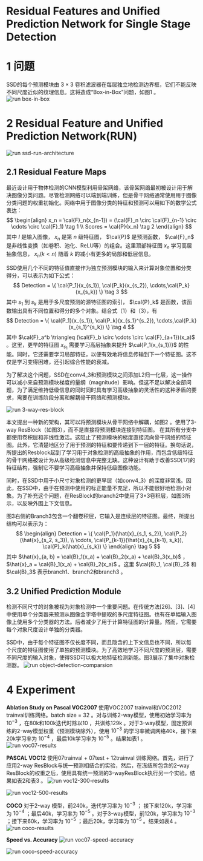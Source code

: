 Residual Features and Unified Prediction Network for Single Stage Detection
=

# 1 问题
SSD的每个预测模块由 $3 \times 3$ 卷积滤波器在每层独立地检测边界框，它们不能反映不同尺度近似的纹理信息。这将造成“Box-in-Box”问题，如图1 。
![run box-in-box](./images/run/box-in-box.png)

# 2 Residual Feature and Unified Prediction Network(RUN)
![run ssd-run-architecture](./images/run/ssd-run-architecture.png)

## 2.1 Residual Feature Maps
最近设计用于物体检测的CNN模型利用骨架网络，该骨架网络最初被设计用于解决图像分类问题。尽管检测网络可以端到端训练，但是骨干网络通常使用用于图像分类问题的权重初始化。网络中用于图像分类的特征和预测可以用如下的数学公式表达：
$$
\begin{align}
x_n = \cal{F}_n(x_{n-1}) = (\cal{F}_n \circ \cal{F}_{n-1} \circ \cdots \circ \cal{F}_1)  \tag 1  \\
Scores = \cal{P}(x_n)  \tag 2
\end{align}
$$
其中 $I$ 是输入图像， $x_n$ 是第 $n$ 级特征图， $\cal{P}$ 是预测函数， $\cal{F}_n$ 是非线性变换（如卷积、池化、ReLU等）的组合。这里顶部特征图 $x_n$ 学习高层抽象信息， $x_n (k < n)$ 随着 $k$ 的减小有更多的局部和低层信息。

SSD使用几个不同的特征值直接作为独立预测模块的输入来计算对象位置和分类得分，可以表示为如下公式：
$$
Detection = \{ \cal{P_1}(x_{s_1}), \cal{P_k}(x_{s_2}), \cdots,\cal{P_k}(x_{s_k}) \}  \tag 3
$$
其中 ${s_1}$ 到 ${s_k}$ 是用于多尺度预测的源特征图的索引， $\cal{P}_k$ 是函数，该函数输出具有不同位置和得分的多个对象。结合式（1）和（3），有
$$
Detection = \{ \cal{P_1}(x_{s_1}), \cal{P_k}(x_{s_1}^{s_2}), \cdots,\cal{P_k}(x_{s_1}^{s_k}) \}  \tag 4
$$
其中 $\cal{F}_a^b \triangleq (\cal{F}_b \circ \cdots \circ \cal{F}_{a+1})(x_a)$ 。这里，更早的特征图 $x_{s_1}$ 需要学习高层抽象来提升 $\cal{P_1(x_{s_1})}$ 的性能。同时，它还需要学习局部特征，以便有效地将信息传输到下一个特征图。这不仅是学习变得困难，还引起综合性能的衰减。

为了解决这个问题，SSD在conv4_3和预测模块之间添加L2归一化层，这一操作可以减小来自预测模块梯度的量纲（magnitude）影响。但这不足以解决全部问题，为了满足维持低级信息的同时同时具有学习高级抽象的灵活性的这种矛盾的要求，需要在训练阶段分离和解耦骨干网络和预测模块。

![run 3-way-res-block](./images/run/3-way-res-block.png)

本文提出一种新的架构，其可以将预测模块从骨干网络中解耦，如图2 。使用了3-way ResBlock（如图3），而不是直接将预测模块连接到特征图。
在其所有分支中都使用卷积层和非线性激活。这阻止了预测模块的梯度直接流向骨干网络的特征图。此外，它清楚地区分了用于预测的特征和要传递到下一层的特征。换句话说，所提出的Resblock起到了学习用于对象检测的高级抽象的作用，而包含低级特征的骨干网络被设计为从高级检测信息中完整无缺。这种设计有助于改善SSD[17]的特征结构，强制它不要学习高级抽象并保持低级图像功能。

同时，在SSD中用于小尺寸对象检测的更早层（如conv4_3）的深度非常浅。因此，在SSD中，由于在预测中使用的标正能量不充足，所以不能很好地检测小对象。为了补充这个问题，在ResBlock的branch2中使用了3×3卷积层，如图3所示，以反映外围上下文信息。

图3右侧的Branch3包含一个翻卷积层，它输入是连续层的特征图。最终，所提出结构可以表示为：
$$
\begin{align}
Detection = \{ \cal{P_1}(\hat{x}_{s_1, s_2}), \cal{P_2}(\hat{x}_{s_2, s_3}),  \\
\cdots, \cal{P_{k-1}}(\hat{x}_{s_{k-1}, s_k}), \cal{P}_k(\hat{x}_{s_k}) \}
\end{align}  \tag 5
$$
其中 $\hat{x}_{a, b} = \cal{B}_1(x_a) + \cal{B}_2(x_a) + \cal{B}_3(x_b)$ ，$\hat{x}_a = \cal{B}_1(x_a) + \cal{B}_2(x_a)$ 。这里 $\cal{B}_1, \cal{B}_2$ 和 $\cal{B}_3$ 表示branch1、branch2和branch3 。

## 3.2 Unified Prediction Module
检测不同尺寸的对象被视为对象检测中一个重要问题。在传统方法[26]、[3]、[4]中使用单个分类器来预测从图像金字塔中提取的多尺度特征图。也有在单幅输入图像上使用多个分类器的方法。后者减少了用于计算特征图的计算量。然而，它需要每个对象尺度设计单独的分类器。

SSD中，由于每个特征图不仅长度不同，而且隐含的上下文信息也不同，所以每个尺度的特征图使用了单独的预测模块。为了高效地学习不同尺度的预测层，需要不同尺度的输入对象，使得SSD可以极大地特征检测新能。图3展示了集中对象检测器。
![run object-detection-comparsion](./images/run/object-detection-comparsion.png)

# 4 Experiment
**Ablation Study on Pascal VOC2007** 使用VOC2007 trainval和VOC2012 trainval训练网络。batch size = 32 。对与训练2-way模型，使用初始学习率为 $10^{-3}$ ，在80k和100k迭代时除以10 ，共训练129k 。对于3-way模型，固定预训练的2-way模型权重（预测模块除外），使用 $10^{-3}$ 的学习率微调网络40k，接下来20k学习率为 $10^{-4}$ ，最后10k学习率为 $10^{-5}$ 。结果如表1 。   
![run voc07-results](./images/run/voc07-results.png)

**PASCAL VOC12** 使用07trainval + 07test + 12trainval 训练网络。首先，进行了应用2-way ResBlock与统一预测相结合的实验，然后，在冻结所包含的2-way ResBlock的权重之后，使用具有统一预测的3-wayResBlock执行另一个实验。结果如表2和表3 。
![run voc12-300-results](./images/run/voc12-300-results.png)

![run voc12-500-results](./images/run/voc12-500-results.png)

**COCO** 对于2-way 模型，前240k，迭代学习率为 $10^{-3}$ ； 接下来120k，学习率为 $10^{-4}$ ；最后40k，学习率为 $10^{-5}$ 。对于3-way模型，前120k，学习率为 $10^{-3}$ ；接下来60k，学习率为 $10^{-5}$ ；最后20k，学习率为 $10^{-5}$ 。结果如表4 。
![run coco-results](./images/run/coco-results.png)

**Speed vs. Accuracy**
![run voc07-speed-accuracy](./images/run/voc07-speed-accuracy.png)

![run coco-speed-accuracy](./images/run/coco-speed-accuracy.png)
